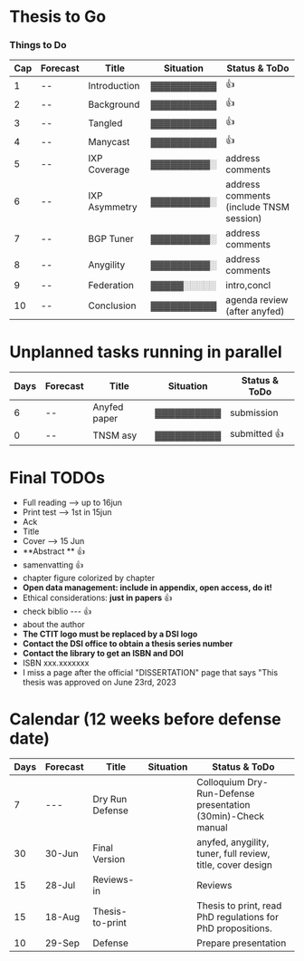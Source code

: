  # Thesis to Go
 
 ### Things to Do ###
                                                                                           
 Cap| Forecast | Title         | Situation  | Status & ToDo                                                                             
 ----| ---------| --------------| ---------- |----------------------                                                                     
 1   |   --     | Introduction  | ▓▓▓▓▓▓▓▓▓▓ | :+1:                                                 
 2   |   --     | Background    | ▓▓▓▓▓▓▓▓▓▓ | :+1:
 3   |   --     | Tangled       | ▓▓▓▓▓▓▓▓▓▓ | :+1:                                             
 4   |   --     | Manycast      | ▓▓▓▓▓▓▓▓▓▓ | :+1:                                              
 5   |   --     | IXP Coverage  | ▓▓▓▓▓▓▓▓▓░ | address comments                                             
 6   |   --     | IXP Asymmetry | ▓▓▓▓▓▓▓▓▓░ | address comments    (include TNSM session)                                           
 7   |   --     | BGP Tuner     | ▓▓▓▓▓▓▓▓▓░ | address comments                          
 8   |   --     | Anygility     | ▓▓▓▓▓▓▓▓▓░ | address comments                                       
 9   |   --     | Federation    | ▓▓▓▓▓░░░░░ | intro,concl          
 10  |   --     | Conclusion    | ▓▓▓▓▓▓▓▓▓▓ | agenda review (after anyfed)                                               
                                                                                                                                         
                                                                                                                                         
                                                                                                                                         
 # Unplanned tasks running in parallel                                                                                                   
                                                                                                                                                                                                                                                                
 Days| Forecast | Title              | Situation  | Status & ToDo                                                                        
 ----| ---------| -------------------| ---------- |----------------------                                                                
 6   |   --     | Anyfed paper       | ▓▓▓▓▓▓▓▓▓▓ | submission
 0   |   --     | TNSM asy           | ▓▓▓▓▓▓▓▓▓▓ | submitted :+1:                                            
                                             
# Final TODOs
- Full reading --> up to 16jun
- Print test --> 1st in 15jun
- Ack
- Title 
- Cover --> 15 Jun
- **Abstract ** :+1:  
- samenvatting  :+1:  
- chapter figure colorized by chapter
- **Open data management: include in appendix, open access, do it!**
- Ethical considerations: **just in papers** :+1:
- check biblio --- :+1:
- about the author
- **The CTIT logo must be replaced by a DSI logo**
- **Contact the DSI office to obtain a thesis series number**
- **Contact the library to get an ISBN and DOI**
- ISBN xxx.xxxxxxx
- I miss a page after the official "DISSERTATION" page that says "This thesis was approved on June 23rd, 2023
                                                                                                                                         
 # Calendar (12 weeks before defense date)                                                                                               
                                                                                                                                         
 Days | Forecast | Title              | Situation  | Status & ToDo                                                                       
 -----| ---------| -------------------| ---------- |----------------------                                                               
   7  |  ---     | Dry Run Defense    |            | Colloquium Dry-Run-Defense presentation (30min)-Check manual
  30  | 30-Jun   | Final Version      |            | anyfed, anygility, tuner, full review, title, cover design              
  15  | 28-Jul   | Reviews-in         |            | Reviews                                                                             
  15  | 18-Aug   | Thesis-to-print    |            | Thesis to print, read PhD regulations for PhD propositions.                         
  10  | 29-Sep   | Defense            |            | Prepare presentation

